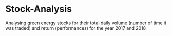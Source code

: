 # Stock-Analysis

Analysing green energy stocks for their total daily volume (number of time it was traded) and return (performances) for the year 2017 and 2018